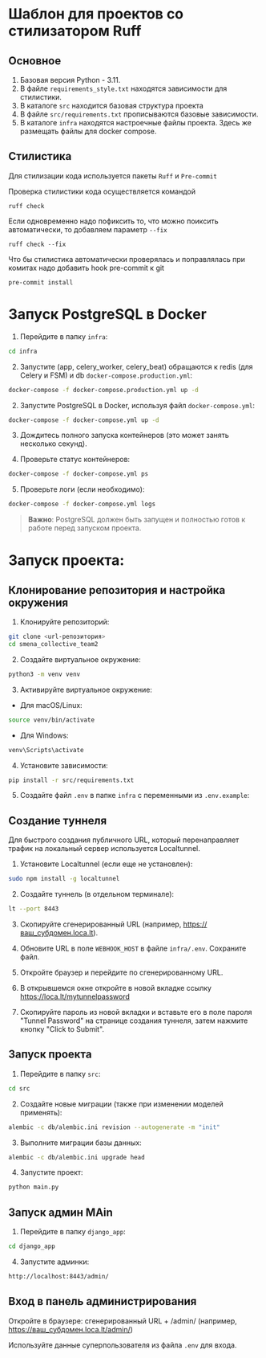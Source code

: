 # Шаблон для проектов со стилизатором Ruff

## Основное

1. Базовая версия Python - 3.11.
2. В файле `requirements_style.txt` находятся зависимости для стилистики.
3. В каталоге `src` находится базовая структура проекта
4. В файле `src/requirements.txt` прописываются базовые зависимости.
5. В каталоге `infra` находятся настроечные файлы проекта. Здесь же размещать файлы для docker compose.

## Стилистика

Для стилизации кода используется пакеты `Ruff` и `Pre-commit`

Проверка стилистики кода осуществляется командой
```shell
ruff check
```

Если одновременно надо пофиксить то, что можно поиксить автоматически, то добавляем параметр `--fix`
```shell
ruff check --fix
```

Что бы стилистика автоматически проверялась и поправлялась при комитах надо добавить hook pre-commit к git

```shell
pre-commit install
```

# Запуск PostgreSQL в Docker

1. Перейдите в папку `infra`:
```bash
cd infra
```
2. Запустите (app, celery_worker, celery_beat) обращаются к redis (для Celery и FSM) и db `docker-compose.production.yml`:
```bash
docker-compose -f docker-compose.production.yml up -d
```

2. Запустите PostgreSQL в Docker, используя файл `docker-compose.yml`:
```bash
docker-compose -f docker-compose.yml up -d
```

3. Дождитесь полного запуска контейнеров (это может занять несколько секунд).

4. Проверьте статус контейнеров:
```bash
docker-compose -f docker-compose.yml ps
```

5. Проверьте логи (если необходимо):
```bash
docker-compose -f docker-compose.yml logs
```

> **Важно**: PostgreSQL должен быть запущен и полностью готов к работе перед запуском проекта.

# Запуск проекта:

## Клонирование репозитория и настройка окружения

1. Клонируйте репозиторий:
```bash
git clone <url-репозитория>
cd smena_collective_team2
```

2. Создайте виртуальное окружение:
```bash
python3 -m venv venv
```

3. Активируйте виртуальное окружение:
- Для macOS/Linux:
```bash
source venv/bin/activate
```
- Для Windows:
```bash
venv\Scripts\activate
```

4. Установите зависимости:
```bash
pip install -r src/requirements.txt
```

5. Создайте файл `.env` в папке `infra` с переменными из `.env.example`:


## Создание туннеля

Для быстрого создания публичного URL, который перенаправляет трафик на локальный сервер используется Localtunnel.

1. Установите Localtunnel (если еще не установлен):
```bash
sudo npm install -g localtunnel
```

2. Создайте туннель (в отдельном терминале):
```bash
lt --port 8443
```

3. Скопируйте сгенерированный URL (например, https://ваш_субдомен.loca.lt).

4. Обновите URL в поле `WEBHOOK_HOST` в файле `infra/.env`. Сохраните файл.

5. Откройте браузер и перейдите по сгенерированному URL.

6. В открывшемся окне откройте в новой вкладке ссылку https://loca.lt/mytunnelpassword

7. Скопируйте пароль из новой вкладки и вставьте его в поле пароля "Tunnel Password" на странице создания туннеля, затем нажмите кнопку "Click to Submit".

## Запуск проекта

1. Перейдите в папку `src`:
```bash
cd src
```

2. Создайте новые миграции (также при изменении моделей применять):
```bash
alembic -c db/alembic.ini revision --autogenerate -m "init"
```

3. Выполните миграции базы данных:
```bash
alembic -c db/alembic.ini upgrade head
```

4. Запустите проект:
```bash
python main.py
```

## Запуск админ MAin

1. Перейдите в папку `django_app`:
```bash
cd django_app
```


4. Запустите админки:
```bash
http://localhost:8443/admin/
```

## Вход в панель администрирования

Откройте в браузере: сгенерированный URL + /admin/ (например, https://ваш_субдомен.loca.lt/admin/)

Используйте данные суперпользователя из файла `.env` для входа.
